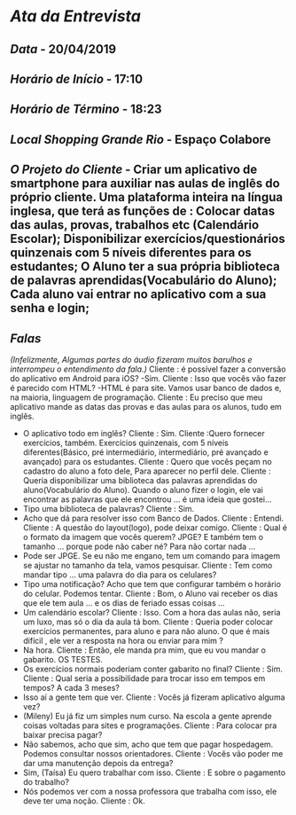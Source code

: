 # *Ata da Entrevista*
## *Data* - 20/04/2019 
## *Horário de Início* - 17:10 
## *Horário de Término* - 18:23
## *Local Shopping Grande Rio*  - Espaço Colabore 
## *O Projeto do Cliente* - Criar um aplicativo de smartphone para auxiliar nas aulas de inglês do próprio cliente. Uma plataforma inteira na língua inglesa, que terá as funções de : Colocar datas das aulas, provas, trabalhos etc (Calendário Escolar); Disponibilizar exercícios/questionários quinzenais com 5 níveis diferentes para os estudantes; O Aluno ter a sua própria biblioteca de palavras aprendidas(Vocabulário do Aluno); Cada aluno vai entrar no aplicativo com a sua senha e login;
## *Falas*
*(Infelizmente, Algumas partes do áudio fizeram muitos barulhos e interrompeu o entendimento da fala.)*
Cliente : é possível fazer a conversão do aplicativo em Android para iOS?
-Sim.
Cliente : Isso que vocês vão fazer é parecido com HTML?
-HTML é para site. Vamos usar banco de dados e, na maioria, linguagem de programação.
Cliente : Eu preciso que meu aplicativo mande as datas das provas e das aulas para os alunos,
tudo em inglês.
- O aplicativo todo em inglês?
Cliente : Sim.
Cliente :Quero fornecer exercícios, também. Exercícios quinzenais, com 5 níveis
diferentes(Básico, pré intermediário, intermediário, pré avançado e avançado) para os
estudantes.
Cliente : Quero que vocês peçam no cadastro do aluno a foto dele, Para aparecer no perfil
dele.
Cliente : Queria disponibilizar uma biblioteca das palavras aprendidas do aluno(Vocabulário do
Aluno). Quando o aluno fizer o login, ele vai encontrar as palavras que ele encontrou … é uma
ideia que gostei…
- Tipo uma biblioteca de palavras?
Cliente : Sim.
- Acho que dá para resolver isso com Banco de Dados.
Cliente : Entendi.
Cliente : A questão do layout(logo), pode deixar comigo.
Cliente : Qual é o formato da imagem que vocês querem? JPGE? E também tem o tamanho …
porque pode não caber né? Para não cortar nada ...
- Pode ser JPGE. Se eu não me engano, tem um comando para imagem se ajustar no tamanho
da tela, vamos pesquisar.
Cliente : Tem como mandar tipo … uma palavra do dia para os celulares?
- Tipo uma notificação? Acho que tem que configurar também o horário do celular. Podemos
tentar.
Cliente : Bom, o Aluno vai receber os dias que ele tem aula … e os dias de feriado essas coisas
…
- Um calendário escolar?
Cliente : Isso. Com a hora das aulas não, seria um luxo, mas só o dia da aula tá bom.
Cliente : Queria poder colocar exercícios permanentes, para aluno e para não aluno. O que é
mais difícil , ele ver a resposta na hora ou enviar para mim ?
- Na hora.
Cliente : Então, ele manda pra mim, que eu vou mandar o gabarito. OS TESTES.
- Os exercícios normais poderiam conter gabarito no final?
Cliente : Sim.
Cliente : Qual seria a possibilidade para trocar isso em tempos em tempos? A cada 3 meses?
- Isso aí a gente tem que ver.
Cliente : Vocês já fizeram aplicativo alguma vez?
- (Mileny) Eu já fiz um simples num curso. Na escola a gente aprende coisas voltadas para sites
e programações.
Cliente : Para colocar pra baixar precisa pagar?
- Não sabemos, acho que sim, acho que tem que pagar hospedagem. Podemos consultar
nossos orientadores.
Cliente : Vocês vão poder me dar uma manutenção depois da entrega?
- Sim, (Taísa) Eu quero trabalhar com isso.
Cliente : E sobre o pagamento do trabalho?
- Nós podemos ver com a nossa professora que trabalha com isso, ele deve ter uma noção.
Cliente : Ok.
